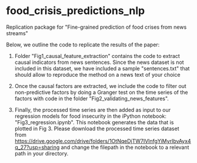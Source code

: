 # food_crisis_predictions_nlp
Replication package for "Fine-grained prediction of food crises from news streams"

Below, we outline the code to replicate the results of the paper:

1. Folder "Fig1_causal_feature_extraction" contains the code to extract causal indicators from news sentences. Since the news dataset is not included in this dataset, we have included a sample "sentences.txt" that should allow to reproduce the method on a news text of your choice

2. Once the causal factors are extracted, we include the code to filter out non-predictive factors by doing a Granger test on the time series of the factors with code in the folder "Fig2_validating_news_features". 

3. Finally, the processed time series are then added as input to our regression models for food insecurity in the iPython notebook: "Fig3_regression.ipynb". This notebook generates the data that is plotted in Fig 3. Please download the processed time series dataset from https://drive.google.com/drive/folders/1OtNqeDjTW7IVlnfgYiMyrIbvAyx4q_27?usp=sharing and change the filepath in the notebook to a relevant path in your directory.
